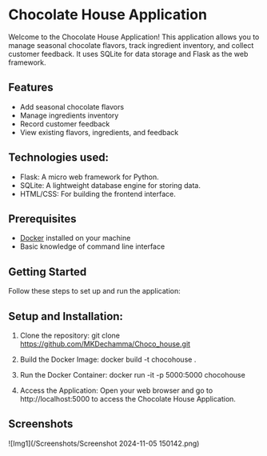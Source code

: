 # Chocolate House Application

Welcome to the Chocolate House Application! This application allows you to manage seasonal chocolate flavors, track ingredient inventory, and collect customer feedback. It uses SQLite for data storage and Flask as the web framework.

## Features

- Add seasonal chocolate flavors
- Manage ingredients inventory
- Record customer feedback
- View existing flavors, ingredients, and feedback

## Technologies used:
- Flask: A micro web framework for Python.
- SQLite: A lightweight database engine for storing data.
- HTML/CSS: For building the frontend interface.

## Prerequisites

- [Docker](https://www.docker.com/get-started) installed on your machine
- Basic knowledge of command line interface

## Getting Started

Follow these steps to set up and run the application:


## Setup and Installation:
1. Clone the repository:
   git clone https://github.com/MKDechamma/Choco_house.git

2. Build the Docker Image:
   docker build -t chocohouse .

3. Run the Docker Container:
    docker run -it -p 5000:5000 chocohouse
    
4. Access the Application:
   Open your web browser and go to http://localhost:5000 to access the Chocolate House Application.


## Screenshots
![Img1](/Screenshots/Screenshot 2024-11-05 150142.png)
